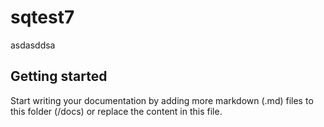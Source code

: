 # sqtest7

asdasddsa

## Getting started

Start writing your documentation by adding more markdown (.md) files to this
folder (/docs) or replace the content in this file.